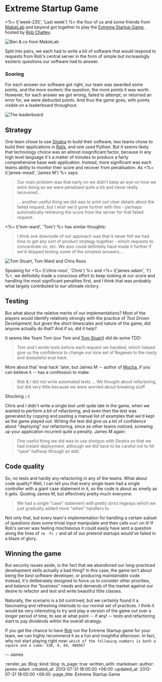Extreme Startup Game
========

<%= l('week-235', 'Last week') %> the four of us and some friends from [MakieLab](http://www.makieworld.com/) and beyond got together to play the [Extreme Startup Game](http://chatley.com/posts/05-27-2011/extreme-startup/), hosted by [Rob Chatley](http://chatley.com).

![Ben & co from MakieLab](/images/blog/extreme-startup-1.jpg)

Split into pairs, we each had to write a bit of software that would respond to requests from Rob's central server in the form of simple but increasingly esoteric questions our software had to answer.

### Scoring

For each answer our software got right, our team was awarded some points, and the more esoteric the question, the more points it was worth. However, for each answer we got wrong, failed to attempt, or returned an error for, we were deducted points. And thus the game goes, with points visible on a leaderboard throughout.

![The leaderboard](/images/blog/extreme-startup-leaderboard.jpg)

## Strategy

One team chose to use [Sinatra](http://www.sinatrarb.com/) to build their software, two teams chose to build their applications in [Rails](http://rubyonrails.org), and one used Python. But it seems likely that technology choice was an almost insignificant factor, because in any high level language it's a matter of minutes to produce a fairly comprehensive base web application. Instead, more significant was each teams ability to monitor their score and recover from penalisation. As <%= l('james-mead', 'James M') %> says:

> Our main problem was that early on we didn't keep an eye on how we were doing so we were penalised quite a bit and never really recovered...
>
> ... another useful thing we did was to print out clear details about the failed request, but I wish we'd gone further with this - perhaps automatically retrieving the score from the server for that failed request.

<%= l('tom-ward', 'Tom') %> has similar thoughts:

> I think one downside of our approach was that it never felt we had time to get any sort of product strategy together - which requests to concentrate on, etc. We also could definitely have made it further if we'd skipped testing some of the simplest answers...

![Tom Stuart, Tom Ward and Chris Roos](/images/blog/extreme-startup-2.jpg)

Speaking for <%= l('chris-roos', 'Chris') %> and <%= l('james-adam', 'I') %>, we definitely made a conscious effort to keep looking at our score and handling the most significant penalties first, and I think that was probably what largely contributed to our ultimate victory.

## Testing

But what about the relative merits of our implementations? Most of the players would identify relatively strongly with the practice of *Test Driven Development*, but given the short timescales and nature of the game, did anyone actually do that? And if so, did it help?

It seems like Team Tom (our Tom and [Tom Stuart](http://www.codon.com)) *did* do some TDD:

> Tom and I wrote tests before each request we handled, which helped give us the confidence to change our nice set of Regexes to the nasty and distasteful eval hack.

More about that 'eval hack' later, but James M -- author of [Mocha](/mocha), if you can believe it -- has a confession to make:

> Rob & I did not write automated tests ... We thought about refactoring, but did very little because we were worried about breaking stuff

Shocking ;-)

Chris and I didn't write a single test until quite late in the game, when we wanted to perform a bit of refactoring, and even then the test was generated by copying and pasting a manual list of examples that we'd kept as the game played out. Writing the test did give us a lot of confidence about "deploying" our refactoring, since as other teams noticed, screwing up your application incurred quite a penalty. James M again:

> One useful thing we did was to use shotgun with Sinatra so that we had instant deployment, although we did have to be careful not to hit "save" halfway through an edit.

## Code quality

So, no tests and hardly any refactoring in any of the teams. What about code quality? Well, I can tell you that every single team had a single controller with a giant case statement in it, so the code is about as smelly as it gets. Quoting James M, but effectively pretty much everyone:

> We had a single "case" statement with pretty strict regexps which we just gradually added more "when" handlers to.

Not only that, but every team's implementation for handling a certain subset of questions does some trivial input manipulate and then calls `eval` on it! If Rob's server was feeling mischievous it could easily have sent a question along the lines of `rm -fr /` and all of our pretend startups would've failed in a blaze of glory.

## Winning the game

But security issues aside, is the fact that we abandoned our long-practiced development skills actually a bad thing? In this case, the game isn't about being the *best* software developer, or producing *maintainable* code. Instead, it's deliberately designed to force us to consider other priorities, and balance the "business" needs and demands of the market against our desire to refactor and test and write beautiful little classes.

Naturally, the scenario is a bit contrived, but we certainly found it a fascinating and refreshing interlude to our normal set of practices. I think it would be very interesting to try and play a version of the game out over a longer period of time, to see at what point -- if any! -- tests and refactoring start to pay dividends within the overall strategy.

If you get the chance to have [Rob](http://chatley.com) run the Extreme Startup game for your team, we can highly recommend it as a fun and insightful afternoon. In fact, why not start playing right now: `which of the following numbers is both a square and a cube: 330, 9, 64, 46656?`

-- James


:render_as: Blog
:kind: blog
:is_page: true
:written_with: markdown
:author: james-adam
:created_at: 2013-07-31 18:00:00 +06:00
:updated_at: 2013-07-31 18:00:00 +06:00
:page_title: Extreme Startup Game
